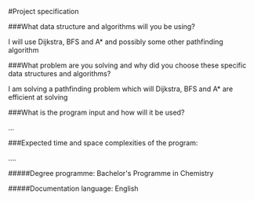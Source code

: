 #Project specification



###What data structure and algorithms will you be using?


I will use Dijkstra, BFS and A* and possibly some other pathfinding algorithm


###What problem are you solving and why did you choose these specific data structures and algorithms?


I am solving a pathfinding problem which will Dijkstra, BFS and A* are efficient at solving


###What is the program input and how will it be used?

...


###Expected time and space complexities of the program:

....


#####Degree programme: Bachelor's Programme in Chemistry


#####Documentation language: English 
